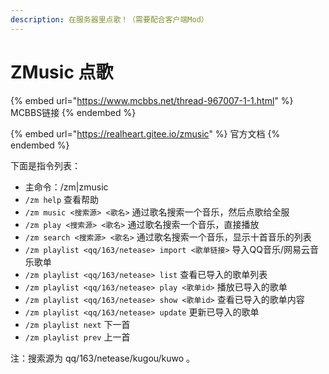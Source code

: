 ```yaml
---
description: 在服务器里点歌！（需要配合客户端Mod）
---
```


# ZMusic 点歌

{% embed url="https://www.mcbbs.net/thread-967007-1-1.html" %}
MCBBS链接
{% endembed %}

{% embed url="https://realheart.gitee.io/zmusic" %}
官方文档
{% endembed %}

下面是指令列表：

* 主命令：/zm|zmusic
* `/zm help` 查看帮助
* `/zm music <搜索源> <歌名>` 通过歌名搜索一个音乐，然后点歌给全服
* `/zm play <搜索源> <歌名>` 通过歌名搜索一个音乐，直接播放
* `/zm search <搜索源> <歌名>` 通过歌名搜索一个音乐，显示十首音乐的列表
* `/zm playlist <qq/163/netease> import <歌单链接>` 导入QQ音乐/网易云音乐歌单
* `/zm playlist <qq/163/netease> list` 查看已导入的歌单列表
* `/zm playlist <qq/163/netease> play <歌单id>` 播放已导入的歌单
* `/zm playlist <qq/163/netease> show <歌单id>` 查看已导入的歌单内容
* `/zm playlist <qq/163/netease> update` 更新已导入的歌单
* `/zm playlist next` 下一首
* `/zm playlist prev` 上一首

注：搜索源为 qq/163/netease/kugou/kuwo 。
